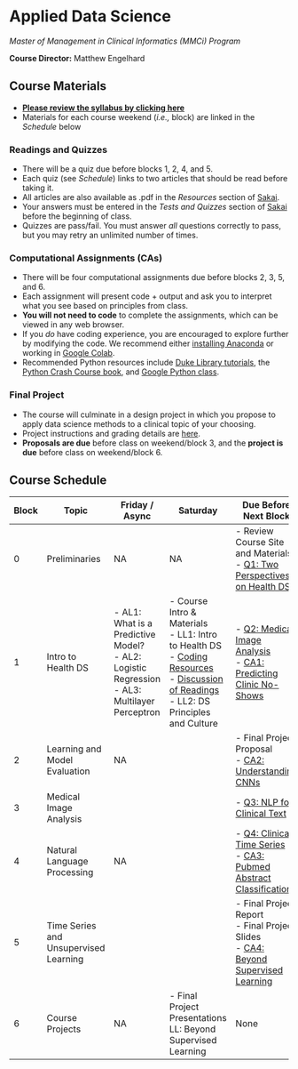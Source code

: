 # Applied Data Science
*Master of Management in Clinical Informatics (MMCi) Program*

**Course Director:** Matthew Engelhard

## Course Materials

- **[Please review the syllabus by clicking here](https://github.com/mengelhard/mmci_applied_ds/blob/master/syllabus.md)**
- Materials for each course weekend (*i.e.,* block) are linked in the *Schedule* below

### Readings and Quizzes
- There will be a quiz due before blocks 1, 2, 4, and 5.
- Each quiz (see *Schedule*) links to two articles that should be read before taking it.
- All articles are also available as .pdf in the *Resources* section of [Sakai](https://sakai.duke.edu).
- Your answers must be entered in the *Tests and Quizzes* section of [Sakai](https://sakai.duke.edu) before the beginning of class.
- Quizzes are pass/fail. You must answer *all* questions correctly to pass, but you may retry an unlimited number of times.

### Computational Assignments (CAs)
- There will be four computational assignments due before blocks 2, 3, 5, and 6.
- Each assignment will present code + output and ask you to interpret what you see based on principles from class.
- **You will not need to code** to complete the assignments, which can be viewed in any web browser.
- If you *do* have coding experience, you are encouraged to explore further by modifying the code. We recommend either [installing Anaconda](https://www.anaconda.com/products/individual#Downloads) or working in [Google Colab](colab.research.google.com).
- Recommended Python resources include [Duke Library tutorials](https://library.duke.edu/data/tutorials), the [Python Crash Course book](https://www.amazon.com/Python-Crash-Course-Eric-Matthes-ebook/dp/B07J4521M3/ref=sr_1_1_sspa?dchild=1&keywords=Python+book&qid=1618331896&sr=8-1-spons&psc=1&spLa=ZW5jcnlwdGVkUXVhbGlmaWVyPUEzSVNYTDhDUExZQktDJmVuY3J5cHRlZElkPUEwODgwNjQwM0RNT0U2Nk9XTDdDQiZlbmNyeXB0ZWRBZElkPUEwOTg4NjEyODc5U0ZROVNEQkZEJndpZGdldE5hbWU9c3BfYXRmJmFjdGlvbj1jbGlja1JlZGlyZWN0JmRvTm90TG9nQ2xpY2s9dHJ1ZQ==), and [Google Python class](https://developers.google.com/edu/python/).

### Final Project
- The course will culminate in a design project in which you propose to apply data science methods to a clinical topic of your choosing.
- Project instructions and grading details are [here](https://github.com/mengelhard/mmci_applied_ds/blob/master/final_project.md).
- **Proposals are due** before class on weekend/block 3, and the **project is due** before class on weekend/block 6.

## Course Schedule

Block | Topic | Friday / Async | Saturday | Due Before Next Block
--- | --- | --- | --- | ---
0 | Preliminaries | NA | NA | - Review Course Site and Materials<br>- [Q1: Two Perspectives on Health DS](https://github.com/mengelhard/mmci_applied_ds/blob/master/quizzes/block1.md)
1 | Intro to Health DS | - AL1: What is a Predictive Model?<br>- AL2: Logistic Regression<br>- AL3: Multilayer Perceptron | - Course Intro & Materials<br>- LL1: Intro to Health DS<br>- [Coding Resources](https://github.com/mengelhard/mmci_applied_ds/blob/master/README.md#computational-assignments-cas)<br>- [Discussion of Readings](https://github.com/mengelhard/mmci_applied_ds/blob/master/quizzes/block1.md#discussion-questions)<br>- LL2: DS Principles and Culture | - [Q2: Medical Image Analysis](https://github.com/mengelhard/mmci_applied_ds/blob/master/quizzes/block2.md)<br>- [CA1: Predicting Clinic No-Shows](https://github.com/mengelhard/mmci_applied_ds/blob/master/notebooks/block1_noshows_noncoding.ipynb)
2 | Learning and Model Evaluation | NA | | - Final Project Proposal<br>- [CA2: Understanding CNNs](https://github.com/mengelhard/mmci_applied_ds/blob/master/notebooks/block2_mnist_cnn.ipynb)
3 | Medical Image Analysis | | | - [Q3: NLP for Clinical Text](https://github.com/mengelhard/mmci_applied_ds/blob/master/quizzes/block3.md)
4 | Natural Language Processing | NA | | - [Q4: Clinical Time Series](https://github.com/mengelhard/mmci_applied_ds/blob/master/quizzes/block4.md)<br>- [CA3: Pubmed Abstract Classification](https://github.com/mengelhard/mmci_applied_ds/blob/master/notebooks/block3_abstract_classification.ipynb)
5 | Time Series and Unsupervised Learning | | | - Final Project Report<br>- Final Project Slides<br>- [CA4: Beyond Supervised Learning](https://github.com/mengelhard/mmci_applied_ds/blob/master/notebooks/block4_beyond_supervised_learning.ipynb)
6 | Course Projects | NA | - Final Project Presentations<br>LL: Beyond Supervised Learning | None
